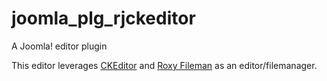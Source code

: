 # joomla_plg_rjckeditor
A Joomla! editor plugin

This editor leverages [CKEditor](http://ckeditor.com) and [Roxy Fileman](http://roxyfileman.com) as an editor/filemanager.
